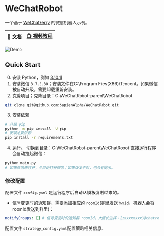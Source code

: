 # WeChatRobot
一个基于 [WeChatFerry](https://github.com/lich0821/WeChatFerry) 的微信机器人示例。

|[📖 文档](https://wechatferry.readthedocs.io/)|[📺 视频教程](https://mp.weixin.qq.com/s/APdjGyZ2hllXxyG_sNCfXQ)|
|:-:|:-:|

![Demo](demo.gif)

## Quick Start
0. 安装 Python，例如 [3.10.11](https://www.python.org/ftp/python/3.10.11/python-3.10.11-amd64.exe)
1. 安装微信 `3.7.0.30`；安装文件在C:\Program Files(X86)\Tencent。如果微信被自动升级，需要卸载重新安装。
2. 克隆项目；克隆目录：C:\WeChatRobot-parent\WeChatRobot
```sh
git clone git@github.com:SapienAlpha/WeChatRobot.git
```

3. 安装依赖
```sh
# 升级 pip
python -m pip install -U pip
# 安装必要依赖
pip install -r requirements.txt
```

4. 运行。
切换到目录：C:\WeChatRobot-parent\WeChatRobot
直接运行程序会自动拉起微信：
```sh
python main.py
# 如果微信未打开，会自动打开微信；如果版本不对，也会有提示。
```

### 修改配置
配置文件 `config.yaml` 是运行程序后自动从模板复制过来的。

* 信号变更时的通知群，需要添加相应的 `roomId`(群里发送`?wxid`，机器人会将roomId发送到群里)：
```yaml
notifyGroups: [] # 信号变更时的通知群 roomId，大概长这样：2xxxxxxxxx3@chatroom
```

配置文件 `strategy_config.yaml`配置策略相关信息。
